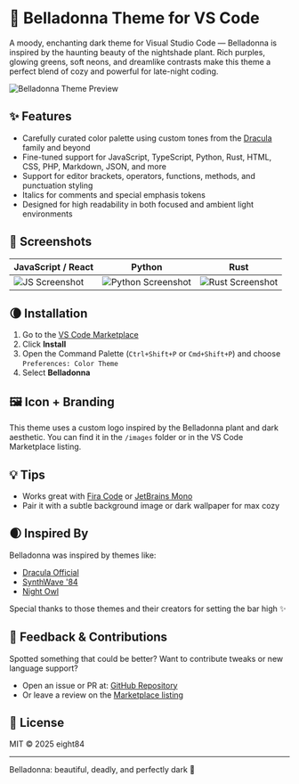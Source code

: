 # 🌙 Belladonna Theme for VS Code

A moody, enchanting dark theme for Visual Studio Code — Belladonna is inspired by the haunting beauty of the nightshade plant. Rich purples, glowing greens, soft neons, and dreamlike contrasts make this theme a perfect blend of cozy and powerful for late-night coding.

![Belladonna Theme Preview](https://raw.githubusercontent.com/your-username/belladonna-theme/main/images/screenshot-1.png)

## ✨ Features

- Carefully curated color palette using custom tones from the [Dracula](https://draculatheme.com/) family and beyond
- Fine-tuned support for JavaScript, TypeScript, Python, Rust, HTML, CSS, PHP, Markdown, JSON, and more
- Support for editor brackets, operators, functions, methods, and punctuation styling
- Italics for comments and special emphasis tokens
- Designed for high readability in both focused and ambient light environments

## 🌿 Screenshots

| JavaScript / React                                                                                    | Python                                                                                                                                                                                                                                                                                                                                                                                               | Rust                                                                                                      |
| ----------------------------------------------------------------------------------------------------- | ---------------------------------------------------------------------------------------------------------------------------------------------------------------------------------------------------------------------------------------------------------------------------------------------------------------------------------------------------------------------------------------------------- | --------------------------------------------------------------------------------------------------------- |
| ![JS Screenshot](https://raw.githubusercontent.com/your-username/belladonna-theme/main/images/js.png) | ![Python Screenshot](https://previews.dropbox.com/p/thumb/ACkn_UDCfHVaUN8kUWSH76KLCX0q7FxCP-Oh0vIUzuFdL9L7Y6OlX3N1bTyhl3mqd_hegJewJ-3bnZS1MAgIt4kpdwnYEmoCUM1gkCiMhApUddNmvxK10XQFjaagEDpmg2xZFMqOz8K0WwVRTwbOp43xp0_K6iAcj4GwZUueCyDTA1SAw8HeZAlBfm7MiviUygIQg0FRjzm4t0fhswxbnp7g2WK2c3OjlIbJalU_KhvbjNBvn4MI8nQgwPOpePzJh9edCWNNyxiY39t14igVEVXY2zS8OkNFURUafuLoOaGs6ohjfeLmcd03bDX5N5DNnp0/p.png) | ![Rust Screenshot](https://raw.githubusercontent.com/your-username/belladonna-theme/main/images/rust.png) |

## 🌘 Installation

1. Go to the [VS Code Marketplace](https://marketplace.visualstudio.com/items?itemName=eight84.belladonna-theme)
2. Click **Install**
3. Open the Command Palette (`Ctrl+Shift+P` or `Cmd+Shift+P`) and choose `Preferences: Color Theme`
4. Select **Belladonna**

## 🖼️ Icon + Branding

This theme uses a custom logo inspired by the Belladonna plant and dark aesthetic. You can find it in the `/images` folder or in the VS Code Marketplace listing.

## 💡 Tips

- Works great with [Fira Code](https://github.com/tonsky/FiraCode) or [JetBrains Mono](https://www.jetbrains.com/lp/mono/)
- Pair it with a subtle background image or dark wallpaper for max cozy

## 🌒 Inspired By

Belladonna was inspired by themes like:

- [Dracula Official](https://draculatheme.com/)
- [SynthWave '84](https://marketplace.visualstudio.com/items?itemName=RobbOwen.synthwave-vscode)
- [Night Owl](https://marketplace.visualstudio.com/items?itemName=sdras.night-owl)

Special thanks to those themes and their creators for setting the bar high ✨

## 🤝 Feedback & Contributions

Spotted something that could be better? Want to contribute tweaks or new language support?

- Open an issue or PR at: [GitHub Repository](https://github.com/your-username/belladonna-theme)
- Or leave a review on the [Marketplace listing](https://marketplace.visualstudio.com/items?itemName=eight84.belladonna-theme)

## 📄 License

MIT © 2025 eight84

---

Belladonna: beautiful, deadly, and perfectly dark 🌿
